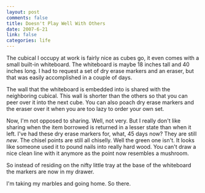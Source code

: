 ```yaml
--- 
layout: post
comments: false
title: Doesn't Play Well With Others
date: 2007-6-21
link: false
categories: life
---
```

The cubical I occupy at work is fairly nice as cubes go, it even comes with a small built-in whiteboard.  The whiteboard is maybe 18 inches tall and 40 inches long.  I had to request a set of dry erase markers and an eraser, but that was easily accomplished in a couple of days.

The wall that the whiteboard is embedded into is shared with the neighboring cubical.  This wall is shorter than the others so that you can peer over it into the next cube.  You can also poach dry erase markers and the eraser over it when you are too lazy to order your own set.

Now, I'm not opposed to sharing.  Well, not very.  But I really don't like sharing when the item borrowed is returned in a lesser state than when it left.  I've had these dry erase markers for, what, 45 days now?  They are still <em>new</em>.  The chisel points are still all chiselly.  Well the green one isn't.  It looks like someone used it to pound nails into really hard wood.  You can't draw a nice clean line with it anymore as the point now resembles a mushroom.

So instead of residing on the nifty little tray at the base of the whiteboard the markers are now in my drawer.

I'm taking my marbles and going home.  So there.
